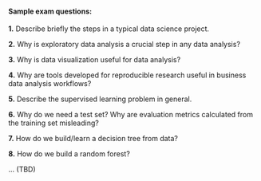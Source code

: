 
#### Sample exam questions:

**1.** Describe briefly the steps in a typical data science project.

**2.** Why is exploratory data analysis a crucial step in any data analysis?

**3.** Why is data visualization useful for data analysis?

**4.** Why are tools developed for reproducible research useful in business data analysis workflows?

**5.** Describe the supervised learning problem in general.

**6.** Why do we need a test set? Why are evaluation metrics calculated from the training set misleading?

**7.** How do we build/learn a decision tree from data?

**8.** How do we build a random forest?

... (TBD)




